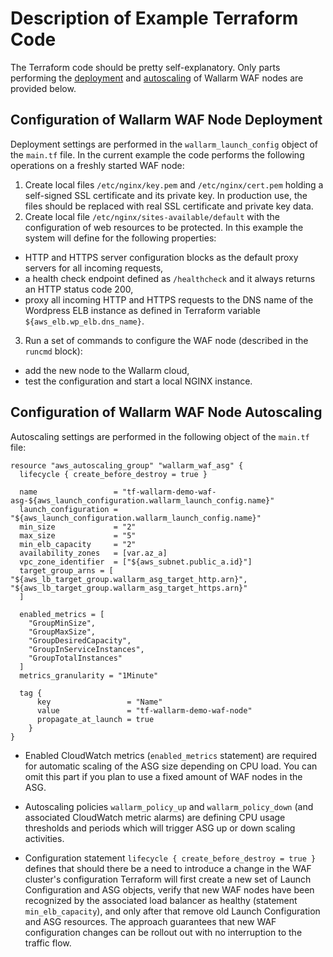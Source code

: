 # Description of Example Terraform Code

The Terraform code should be pretty self-explanatory. Only parts performing the [deployment](#configuration-of-wallarm-waf-node-deployment) and [autoscaling](#configuration-of-wallarm-waf-node-autoscaling) of Wallarm WAF nodes are provided below.

## Configuration of Wallarm WAF Node Deployment

Deployment settings are performed in the `wallarm_launch_config` object of the `main.tf` file. In the current example the code performs the following operations on a freshly started WAF node:

1. Create local files `/etc/nginx/key.pem` and `/etc/nginx/cert.pem` holding a self-signed SSL certificate and its private key. In production use, the files should be replaced with real SSL certificate and private key data.
2. Create local file `/etc/nginx/sites-available/default` with the configuration of web resources to be protected. In this example the system will define for the following properties:

  * HTTP and HTTPS server configuration blocks as the default proxy servers for all incoming requests,
  * a health check endpoint defined as `/healthcheck` and it always returns an HTTP status code 200,
  * proxy all incoming HTTP and HTTPS requests to the DNS name of the Wordpress ELB instance as defined in Terraform variable `${aws_elb.wp_elb.dns_name}`.

3. Run a set of commands to configure the WAF node (described in the `runcmd` block):

  * add the new node to the Wallarm cloud,  
  * test the configuration and start a local NGINX instance.

## Configuration of Wallarm WAF Node Autoscaling

Autoscaling settings are performed in the following object of the `main.tf` file:

```
resource "aws_autoscaling_group" "wallarm_waf_asg" {
  lifecycle { create_before_destroy = true }

  name                 = "tf-wallarm-demo-waf-asg-${aws_launch_configuration.wallarm_launch_config.name}"
  launch_configuration = "${aws_launch_configuration.wallarm_launch_config.name}"
  min_size             = "2"
  max_size             = "5"
  min_elb_capacity     = "2"
  availability_zones   = [var.az_a]
  vpc_zone_identifier  = ["${aws_subnet.public_a.id}"]
  target_group_arns = [ "${aws_lb_target_group.wallarm_asg_target_http.arn}", "${aws_lb_target_group.wallarm_asg_target_https.arn}"
  ]

  enabled_metrics = [
    "GroupMinSize",
    "GroupMaxSize",
    "GroupDesiredCapacity",
    "GroupInServiceInstances",
    "GroupTotalInstances"
  ]
  metrics_granularity = "1Minute"

  tag {
      key                 = "Name"
      value               = "tf-wallarm-demo-waf-node"
      propagate_at_launch = true
    }
}
```

* Enabled CloudWatch metrics (`enabled_metrics` statement) are required for automatic scaling of the ASG size depending on CPU load. You can omit this part if you plan to use a fixed amount of WAF nodes in the ASG.

* Autoscaling policies `wallarm_policy_up` and `wallarm_policy_down` (and associated CloudWatch metric alarms) are defining CPU usage thresholds and periods which will trigger ASG up or down scaling activities. 
* Configuration statement `lifecycle { create_before_destroy = true }` defines that should there be a need to introduce a change in the WAF cluster's configuration Terraform will first create a new set of Launch Configuration and ASG objects, verify that new WAF nodes have been recognized by the associated load balancer as healthy (statement `min_elb_capacity`), and only after that remove old Launch Configuration and ASG resources. The approach guarantees that new WAF configuration changes can be rollout out with no interruption to the traffic flow.